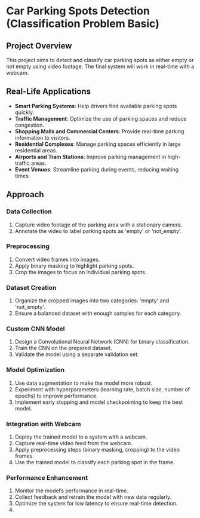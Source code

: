 # Car Parking Spots Detection (Classification Problem Basic)


 ## Project Overview

This project aims to detect and classify car parking spots as either empty or not empty using video footage. The final system will work in real-time with a webcam.

## Real-Life Applications

- **Smart Parking Systems**: Help drivers find available parking spots quickly.
- **Traffic Management**: Optimize the use of parking spaces and reduce congestion.
- **Shopping Malls and Commercial Centers**: Provide real-time parking information to visitors.
- **Residential Complexes**: Manage parking spaces efficiently in large residential areas.
- **Airports and Train Stations**: Improve parking management in high-traffic areas.
- **Event Venues**: Streamline parking during events, reducing waiting times.

## Approach

### Data Collection

1. Capture video footage of the parking area with a stationary camera.
2. Annotate the video to label parking spots as 'empty' or 'not_empty'.

### Preprocessing

1. Convert video frames into images.
2. Apply binary masking to highlight parking spots.
3. Crop the images to focus on individual parking spots.

### Dataset Creation

1. Organize the cropped images into two categories: 'empty' and 'not_empty'.
2. Ensure a balanced dataset with enough samples for each category.

### Custom CNN Model

1. Design a Convolutional Neural Network (CNN) for binary classification.
2. Train the CNN on the prepared dataset.
3. Validate the model using a separate validation set.

### Model Optimization

1. Use data augmentation to make the model more robust.
2. Experiment with hyperparameters (learning rate, batch size, number of epochs) to improve performance.
3. Implement early stopping and model checkpointing to keep the best model.

### Integration with Webcam

1. Deploy the trained model to a system with a webcam.
2. Capture real-time video feed from the webcam.
3. Apply preprocessing steps (binary masking, cropping) to the video frames.
4. Use the trained model to classify each parking spot in the frame.

### Performance Enhancement

1. Monitor the model’s performance in real-time.
2. Collect feedback and retrain the model with new data regularly.
3. Optimize the system for low latency to ensure real-time detection.
4.

